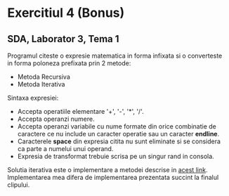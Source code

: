 # Exercitiul 4 (Bonus)
## SDA, Laborator 3, Tema 1

Programul citeste o expresie matematica in forma infixata si o converteste
in forma poloneza prefixata prin 2 metode:

* Metoda Recursiva
* Metoda Iterativa
  
Sintaxa expresiei:

* Accepta operatiile elementare '+', '-', '*', '/'.
* Accepta operanzi numere.  
* Accepta operanzi variabile cu nume formate din orice combinatie de caractere 
	ce nu include un caracter operatie sau un caracter __endline__.
* Caracterele __space__ din expresia citita nu sunt eliminate si se considera
	ca parte a numelui unui operand.
* Expresia de transformat trebuie scrisa pe un singur rand in consola.

Solutia iterativa este o implementare a metodei descrise in [acest link](https://www.youtube.com/watch?v=sJ0VhIbvCtc).
Implementarea mea difera de implementarea prezentata succint la finalul clipului.